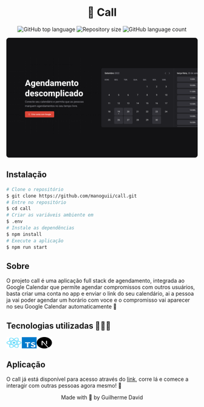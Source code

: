 <h1 align="center">
  📅 Call
</h1>

<p align="center">
  <img alt="GitHub top language" src="https://img.shields.io/github/languages/top/manoguii/call?color=blue">
  <img alt="Repository size" src="https://img.shields.io/github/repo-size/manoguii/call?color=blue">
  <img alt="GitHub language count" src="https://img.shields.io/github/languages/count/manoguii/call?color=blue">
</p>

<div align="left">
  <img src="assets/call.png" alt="faladev" >
</div>

## Instalação

```bash
# Clone o repositório
$ git clone https://github.com/manoguii/call.git
# Entre no repositório
$ cd call
# Criar as variáveis ambiente em
$ .env
# Instale as dependências
$ npm install
# Execute a aplicação
$ npm run start
```

## Sobre

O projeto call é uma aplicação full stack de agendamento, integrada ao Google Calendar que permite agendar compromissos com outros usuários, basta criar uma conta no app e enviar o link do seu calendário, ai a pessoa ja vai poder agendar um horário com voce e o compromisso vai aparecer no seu Google Calendar automaticamente 🚀


## Tecnologias utilizadas 👩🏻‍💻

<div style="display:flex!important;">
<a href="https://reactjs.org/"><img align="center" alt="Hideki-React" height="30" width="40" src="https://raw.githubusercontent.com/devicons/devicon/master/icons/react/react-original.svg"></a>
<a href="https://www.typescriptlang.org/"><img align="center" alt="Hideki-Ts" height="30" width="40" src="https://raw.githubusercontent.com/devicons/devicon/master/icons/typescript/typescript-plain.svg"></a>
<a href="https://nextjs.org/"><img align="center" alt="Hideki-HTML" height="30" width="40" src="https://raw.githubusercontent.com/devicons/devicon/master/icons/nextjs/nextjs-original.svg"></a>
</div>
  

## Aplicação
O call já está disponível para acesso através do [link](https://call-chi.vercel.app), corre lá e comece a interagir com outras pessoas agora mesmo!  🚀

<p align="center">Made with 💙 by Guilherme David</p>